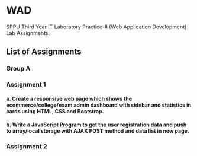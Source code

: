 # WAD
SPPU Third Year IT Laboratory Practice-II (Web Application Development) Lab Assignments.

## List of Assignments
### Group A <br>
### Assignment 1
#### a. Create a responsive web page which shows the ecommerce/college/exam admin dashboard with sidebar and statistics in cards using HTML, CSS and Bootstrap.
#### b. Write a JavaScript Program to get the user registration data and push to array/local storage with AJAX POST method and data list in new page.

### Assignment 2
